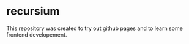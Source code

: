 # recursium
This repository was created to try out github pages and to learn some frontend developement.
